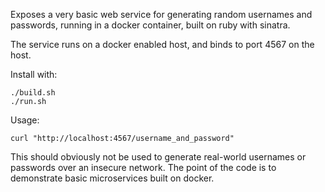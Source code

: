 Exposes a very basic web service for generating random usernames and passwords, running in a docker container, built on ruby with sinatra.

The service runs on a docker enabled host, and binds to port 4567 on the host.

Install with:
```
./build.sh
./run.sh
```

Usage:
```
curl "http://localhost:4567/username_and_password"
```

This should obviously not be used to generate real-world usernames or passwords over an insecure network. The point of the code is to demonstrate basic microservices built on docker.
